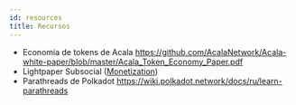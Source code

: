 ```yaml
---
id: resources
title: Recursos
---
```


- Economía de tokens de Acala https://github.com/AcalaNetwork/Acala-white-paper/blob/master/Acala_Token_Economy_Paper.pdf
- Lightpaper Subsocial ([Monetization](/docs/lightpaper/architecture/monetization/tips))
- Parathreads de Polkadot https://wiki.polkadot.network/docs/ru/learn-parathreads
